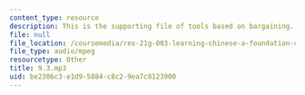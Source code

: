 ```yaml
---
content_type: resource
description: This is the supporting file of tools based on bargaining.
file: null
file_location: /coursemedia/res-21g-003-learning-chinese-a-foundation-course-in-mandarin-spring-2011/be2306c3e1d95884c8c29ea7c8123900_9.3.mp3
file_type: audio/mpeg
resourcetype: Other
title: 9.3.mp3
uid: be2306c3-e1d9-5884-c8c2-9ea7c8123900
---
```

